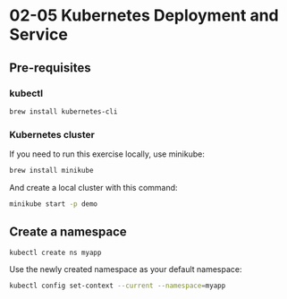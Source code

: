 # 02-05 Kubernetes Deployment and Service

## Pre-requisites

### kubectl

```bash
brew install kubernetes-cli
```

### Kubernetes cluster

If you need to run this exercise locally, use minikube:

```bash
brew install minikube
```

And create a local cluster with this command:

```bash
minikube start -p demo
```

## Create a namespace

```bash
kubectl create ns myapp
```

Use the newly created namespace as your default namespace:

```bash
kubectl config set-context --current --namespace=myapp
```

